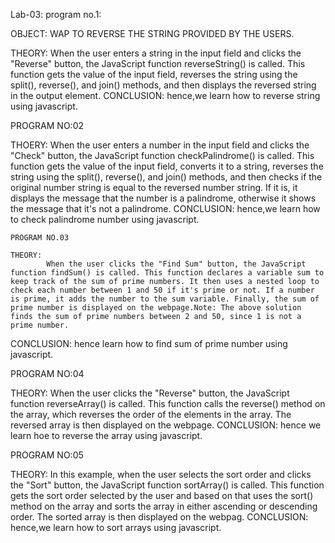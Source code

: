 Lab-03:
program no.1:


OBJECT: WAP TO REVERSE THE STRING PROVIDED BY THE USERS.


THEORY:
      When the user enters a string in the input field and clicks the "Reverse" button, the JavaScript function reverseString() is called. This function gets the value of the input field, reverses the string using the split(), reverse(), and join() methods, and then displays the reversed string in the output element.
CONCLUSION:
       hence,we learn how to reverse string using javascript.


PROGRAM NO:02

THOERY:
       When the user enters a number in the input field and clicks the "Check" button, the JavaScript function checkPalindrome() is called. This function gets the value of the input field, converts it to a string, reverses the string using the split(), reverse(), and join() methods, and then checks if the original number string is equal to the reversed number string. If it is, it displays the message that the number is a palindrome, otherwise it shows the message that it's not a palindrome. 
CONCLUSION:
    hence,we learn how to check palindrome number using javascript.



    PROGRAM NO.03
    
    THEORY:
            When the user clicks the "Find Sum" button, the JavaScript function findSum() is called. This function declares a variable sum to keep track of the sum of prime numbers. It then uses a nested loop to check each number between 1 and 50 if it's prime or not. If a number is prime, it adds the number to the sum variable. Finally, the sum of prime number is displayed on the webpage.Note: The above solution finds the sum of prime numbers between 2 and 50, since 1 is not a prime number. 
CONCLUSION:
        hence learn how to find sum of prime number using javascript.



PROGRAM NO:04

THEORY:
      When the user clicks the "Reverse" button, the JavaScript function reverseArray() is called. This function calls the reverse() method on the array, which reverses the order of the elements in the array. The reversed array is then displayed on the webpage.
 CONCLUSION:
            hence we learn hoe to reverse the array using javascript.



PROGRAM NO:05

THEORY:
      In this example, when the user selects the sort order and clicks the "Sort" button, the JavaScript function sortArray() is called. This function gets the sort order selected by the user and based on that uses the sort() method on the array and sorts the array in either ascending or descending order. The sorted array is then displayed on the webpag.
CONCLUSION:
          hence,we learn how to sort arrays using javascript.      
